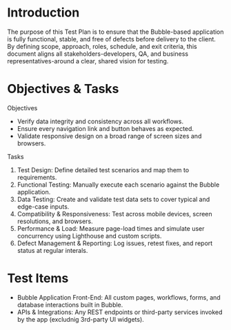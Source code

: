 # Introduction

The purpose of this Test Plan is to ensure that the Bubble-based application is fully functional, stable, and free of defects before delivery to the client.
By defining scope, approach, roles, schedule, and exit criteria, this document aligns all stakeholders-developers, QA, and business representatives-around a clear, shared vision for testing.

# Objectives & Tasks

Objectives
- Verify data integrity and consistency across all workflows.
- Ensure every navigation link and button behaves as expected.
- Validate responsive design on a broad range of screen sizes and browsers.

Tasks
1. Test Design: Define detailed test scenarios and map them to requirements.
2. Functional Testing: Manually execute each scenario against the Bubble application.
3. Data Testing: Create and validate test data sets to cover typical and edge-case inputs.
4. Compatibility & Responsiveness: Test across mobile devices, screen resolutions, and browsers.
5. Performance & Load: Measure page-load times and simulate user concurrency using Lighthouse and custom scripts.
6. Defect Management & Reporting: Log issues, retest fixes, and report status at regular interals.

# Test Items
- Bubble Application Front-End: All custom pages, workflows, forms, and database interactions built in Bubble.
- APIs & Integrations: Any REST endpoints or third-party services invoked by the app (excludnig 3rd-party UI widgets).